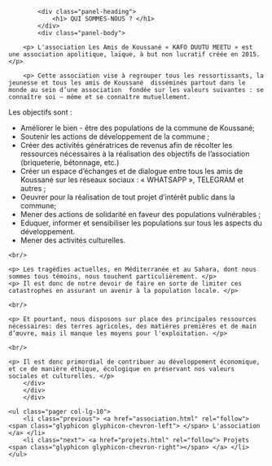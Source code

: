 <div class="container">
        <div class="panel panel-primary">
        
            <div class="panel-heading">
                <h1> QUI SOMMES-NOUS ? </h1>
            </div>
            <div class="panel-body">
        
        <p> L'association Les Amis de Koussané « KAFO DUUTU MEETU » est une association apolitique, laïque, à but non lucratif créée en 2015. </p>
        
        <p> Cette association vise à regrouper tous les ressortissants, la jeunesse et tous les amis de Koussané  disséminés partout dans le monde au sein d’une association  fondée sur les valeurs suivantes : se connaître soi – même et se connaître mutuellement.
Les objectifs sont : </p>
        <p>
            <ul>
                <li> Améliorer  le bien -  être  des  populations de la commune de Koussané; </li>
                <li> Soutenir les actions de développement de la commune ; </li>
                <li> Créer  des activités  génératrices de revenus afin de récolter les ressources nécessaires à la réalisation des objectifs de l’association (briqueterie, bétonnage, etc.) </li>
                <li> Créer un espace  d’échanges et de dialogue entre  tous les amis de Koussané sur les réseaux sociaux : « WHATSAPP », TELEGRAM et autres ; </li>
                <li> Oeuvrer pour  la réalisation de tout projet d’intérêt public dans la commune; </li>
                <li> Mener des actions de solidarité en faveur des populations vulnérables ; </li>
                <li> Eduquer, informer et sensibiliser les populations sur tous les aspects du développement. </li>
                <li> Mener des activités culturelles. </li>
            </ul>
        </p>
    
    <br/>
    
    <p> Les tragédies actuelles, en Méditerranée et au Sahara, dont nous sommes tous témoins, nous touchent particulièrement. </p>
    <p> Il est donc de notre devoir de faire en sorte de limiter ces catastrophes en assurant un avenir à la population locale. </p>
    
    <br/>
    
    <p> Et pourtant, nous disposons sur place des principales ressources nécessaires: des terres agricoles, des matières premières et de main d’œuvre, mais il manque les moyens pour l'exploitation. </p>
    
    <br/>
    
    <p> Il est donc primordial de contribuer au développement économique, et ce de manière éthique, écologique en préservant nos valeurs sociales et culturelles. </p>
        </div>
        </div>
        </div>
    
    <ul class="pager col-lg-10">
        <li class="previous"> <a href="association.html" rel="follow"> <span class="glyphicon glyphicon-chevron-left"> </span> L'association </a> </li>
        <li class="next"> <a href="projets.html" rel="follow"> Projets <span class="glyphicon glyphicon-chevron-right"></span> </a> </li>
    </ul>